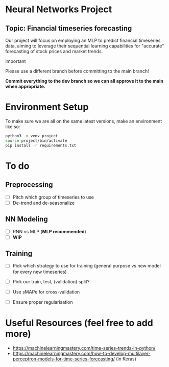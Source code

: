 # Neural Networks Project
## Topic: Financial timeseries forecasting
Our project will focus on employing an MLP to predict financial timeseries data, aiming to leverage their sequential learning capabilities for "accurate" forecasting of stock prices and market trends.

> [!IMPORTANT]
> Please use a different branch before committing to the main branch!
> 
> **Commit everything to the dev branch so we can all approve it to the main when appropriate.**


# Environment Setup

To make sure we are all on the same latest versions, make an environment like so:

```bash
python3 -m venv project
source project/bin/activate
pip install -r requirements.txt
```
# To do
## Preprocessing
- [ ] Pitch which group of timeseries to use
- [ ] De-trend and de-seasonalize
## NN Modeling
- [ ] RNN vs MLP (**MLP recommended**)
- [ ] **WIP**

## Training
- [ ] Pick which strategy to use for training (general purpose vs new model for every new timeseries)
- [ ] Pick our train, test, (validation) split? 
- [ ] Use sMAPe for cross-validation
- [ ] Ensure proper regularisation


# Useful Resources (feel free to add more)
- https://machinelearningmastery.com/time-series-trends-in-python/ 
- https://machinelearningmastery.com/how-to-develop-multilayer-perceptron-models-for-time-series-forecasting/ (in Keras)
